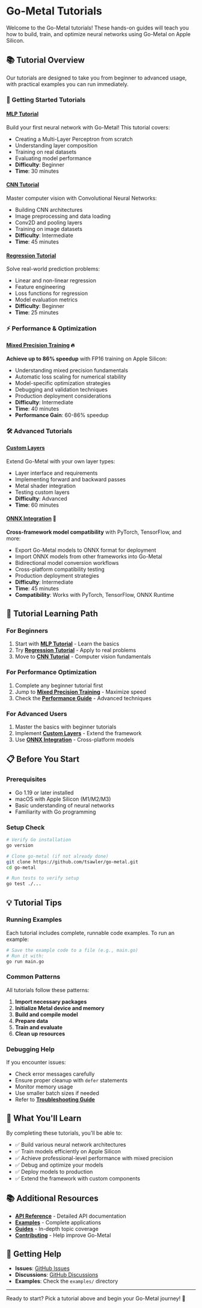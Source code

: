 # Go-Metal Tutorials

Welcome to the Go-Metal tutorials! These hands-on guides will teach you how to build, train, and optimize neural networks using Go-Metal on Apple Silicon.

## 📚 Tutorial Overview

Our tutorials are designed to take you from beginner to advanced usage, with practical examples you can run immediately.

### 🎯 Getting Started Tutorials

#### [MLP Tutorial](mlp-tutorial.md)
Build your first neural network with Go-Metal! This tutorial covers:
- Creating a Multi-Layer Perceptron from scratch
- Understanding layer composition
- Training on real datasets
- Evaluating model performance
- **Difficulty**: Beginner
- **Time**: 30 minutes

#### [CNN Tutorial](cnn-tutorial.md)
Master computer vision with Convolutional Neural Networks:
- Building CNN architectures
- Image preprocessing and data loading
- Conv2D and pooling layers
- Training on image datasets
- **Difficulty**: Intermediate
- **Time**: 45 minutes

#### [Regression Tutorial](regression-tutorial.md)
Solve real-world prediction problems:
- Linear and non-linear regression
- Feature engineering
- Loss functions for regression
- Model evaluation metrics
- **Difficulty**: Beginner
- **Time**: 25 minutes

### ⚡ Performance & Optimization

#### [Mixed Precision Training](mixed-precision.md) 🔥
**Achieve up to 86% speedup** with FP16 training on Apple Silicon:
- Understanding mixed precision fundamentals
- Automatic loss scaling for numerical stability
- Model-specific optimization strategies
- Debugging and validation techniques
- Production deployment considerations
- **Difficulty**: Intermediate
- **Time**: 40 minutes
- **Performance Gain**: 60-86% speedup

### 🛠️ Advanced Tutorials

#### [Custom Layers](custom-layers.md)
Extend Go-Metal with your own layer types:
- Layer interface and requirements
- Implementing forward and backward passes
- Metal shader integration
- Testing custom layers
- **Difficulty**: Advanced
- **Time**: 60 minutes

#### [ONNX Integration](onnx-integration.md) 🔗
**Cross-framework model compatibility** with PyTorch, TensorFlow, and more:
- Export Go-Metal models to ONNX format for deployment
- Import ONNX models from other frameworks into Go-Metal
- Bidirectional model conversion workflows
- Cross-platform compatibility testing
- Production deployment strategies
- **Difficulty**: Intermediate
- **Time**: 45 minutes
- **Compatibility**: Works with PyTorch, TensorFlow, ONNX Runtime

## 🚀 Tutorial Learning Path

### For Beginners
1. Start with **[MLP Tutorial](mlp-tutorial.md)** - Learn the basics
2. Try **[Regression Tutorial](regression-tutorial.md)** - Apply to real problems
3. Move to **[CNN Tutorial](cnn-tutorial.md)** - Computer vision fundamentals

### For Performance Optimization
1. Complete any beginner tutorial first
2. Jump to **[Mixed Precision Training](mixed-precision.md)** - Maximize speed
3. Check the **[Performance Guide](../guides/performance.md)** - Advanced techniques

### For Advanced Users
1. Master the basics with beginner tutorials
2. Implement **[Custom Layers](custom-layers.md)** - Extend the framework
3. Use **[ONNX Integration](onnx-integration.md)** - Cross-platform models

## 📋 Before You Start

### Prerequisites
- Go 1.19 or later installed
- macOS with Apple Silicon (M1/M2/M3)
- Basic understanding of neural networks
- Familiarity with Go programming

### Setup Check
```bash
# Verify Go installation
go version

# Clone go-metal (if not already done)
git clone https://github.com/tsawler/go-metal.git
cd go-metal

# Run tests to verify setup
go test ./...
```

## 💡 Tutorial Tips

### Running Examples
Each tutorial includes complete, runnable code examples. To run an example:

```bash
# Save the example code to a file (e.g., main.go)
# Run it with:
go run main.go
```

### Common Patterns
All tutorials follow these patterns:
1. **Import necessary packages**
2. **Initialize Metal device and memory**
3. **Build and compile model**
4. **Prepare data**
5. **Train and evaluate**
6. **Clean up resources**

### Debugging Help
If you encounter issues:
- Check error messages carefully
- Ensure proper cleanup with `defer` statements
- Monitor memory usage
- Use smaller batch sizes if needed
- Refer to **[Troubleshooting Guide](../guides/troubleshooting.md)**

## 🎯 What You'll Learn

By completing these tutorials, you'll be able to:
- ✅ Build various neural network architectures
- ✅ Train models efficiently on Apple Silicon
- ✅ Achieve professional-level performance with mixed precision
- ✅ Debug and optimize your models
- ✅ Deploy models to production
- ✅ Extend the framework with custom components

## 📚 Additional Resources

- **[API Reference](../reference/)** - Detailed API documentation
- **[Examples](../examples/)** - Complete applications
- **[Guides](../guides/)** - In-depth topic coverage
- **[Contributing](../advanced/contributing.md)** - Help improve Go-Metal

## 🤝 Getting Help

- **Issues**: [GitHub Issues](https://github.com/tsawler/go-metal/issues)
- **Discussions**: [GitHub Discussions](https://github.com/tsawler/go-metal/discussions)
- **Examples**: Check the `examples/` directory

---

Ready to start? Pick a tutorial above and begin your Go-Metal journey! 🚀